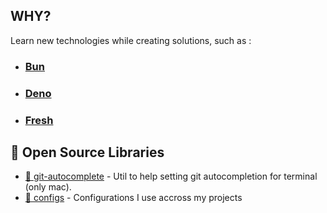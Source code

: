 ## WHY? 
Learn new technologies while creating solutions, such as :

- ### [Bun][bun]
- ### [Deno][deno]
- ### [Fresh][fresh]

## 📝 Open Source Libraries
-   [🧐 git-autocomplete](https://github.com/RisingSquad/git-autocompletion-mac)  - Util to help setting git autocompletion for terminal (only mac).
-   [📖 configs](https://github.com/RisingSquad/configs) - Configurations I use accross my projects 


<!-- Reference -->

[deno]: https://deno.com/
[bun]: https://bun.sh/
[fresh]: https://fresh.deno.dev/

<!--

**Here are some ideas to get you started:**

🙋‍♀️ Our why?
Learn 

🌈 Contribution guidelines - how can the community get involved?
👩‍💻 Useful resources - where can the community find your docs? Is there anything else the community should know?
🍿 Fun facts - what does your team eat for breakfast?
🧙 Remember, you can do mighty things with the power of [Markdown](https://docs.github.com/github/writing-on-github/getting-started-with-writing-and-formatting-on-github/basic-writing-and-formatting-syntax)
-->
